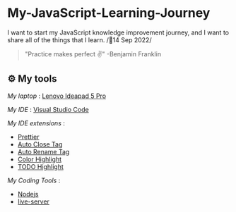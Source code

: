 # My-JavaScript-Learning-Journey

I want to start my JavaScript knowledge improvement journey, and I want to share all of the things that I learn. /📆14 Sep 2022/

> "Practice makes perfect ✌" -Benjamin Franklin

## ⚙ My tools

_My laptop_ : [Lenovo Ideapad 5 Pro](<https://www.lenovo.com/us/en/p/laptops/ideapad/ideapad-500/ideapad-5-pro-gen-7-(16-inch-amd)/len101i0049?orgRef=https%253A%252F%252Fwww.google.com%252F>)

_My IDE_ : [Visual Studio Code](https://code.visualstudio.com/)

_My IDE extensions_ :

- [Prettier]()
- [Auto Close Tag]()
- [Auto Rename Tag]()
- [Color Highlight]()
- [TODO Highlight]()

_My Coding Tools_ :

- [Nodejs]()
- [live-server]()
